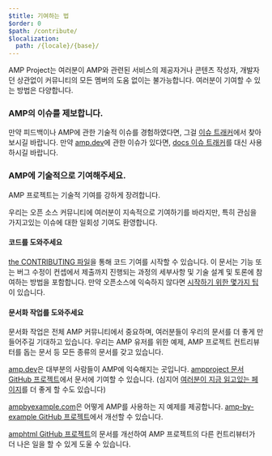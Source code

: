 ```yaml
---
$title: 기여하는 법
$order: 0
$path: /contribute/
$localization:
  path: /{locale}/{base}/
---
```


AMP Project는 여러분이 AMP와 관련된 서비스의 제공자거나 콘텐츠 작성자, 개발자던 상관없이 커뮤니티의 모든 멤버의 도움 없이는 불가능합니다. 여러분이 기여할 수 있는 방법은 다양합니다.

### AMP의 이슈를 제보합니다.
만약 피드백이나 AMP에 관한 기술적 이슈를 경험하였다면, 그걸 [이슈 트래커](https://github.com/ampproject/amphtml/issues)에서 찾아보시길 바랍니다.
만약 [amp.dev](https://amp.dev)에 관한 이슈가 있다면,
[docs 이슈 트래커](https://github.com/ampproject/docs/issues)를 대신 사용하시길 바랍니다.

### AMP에 기술적으로 기여해주세요.

AMP 프로젝트는 기술적 기여를 강하게 장려합니다.

우리는 오픈 소스 커뮤니티에 여러분이 지속적으로 기여하기를 바라지만,
특히 관심을 가지고있는 이슈에 대한 일회성 기여도 환영합니다.

#### 코드를 도와주세요
[the CONTRIBUTING 파일](https://github.com/ampproject/amphtml/blob/master/CONTRIBUTING.md)을 통해 코드 기여를 시작할 수 있습니다. 이 문서는 기능 또는 버그 수정이 컨셉에서 제출까지 진행되는 과정의 세부사항 및 기술 설계 및 토론에 참여하는 방법을 포함합니다. 만약 오픈소스에 익숙하지 않다면 [시작하기 위한 몇가지 팁](https://github.com/ampproject/amphtml/blob/master/CONTRIBUTING.md#contributing-code)이 있습니다.

#### 문서화 작업를 도와주세요

문서화 작업은 전체 AMP 커뮤니티에서 중요하며, 여러분들이 우리의 문서를 더 좋게 만들어주길 기대하고 있습니다.
우리는 AMP 유저를 위한 예제, AMP 프로젝트 컨트리뷰터를 돕는 문서 등 모든 종류의 문서를 갖고 있습니다.

[amp.dev](https://amp.dev)은 대부분의 사람들이 AMP에 익숙해지는 곳입니다.
[ampproject 문서 GitHub 프로젝트](https://github.com/ampproject/docs)에서 문서에 기여할 수 있습니다. (심지어 [여러분이 지금 읽고있는 페이지](https://github.com/ampproject/docs/blob/master/content/docs/contribute/contribute.md)를 더 좋게 할 수도 있습니다)

[ampbyexample.com](https://ampbyexample.com)은 어떻게 AMP를 사용하는 지 예제를 제공합니다.
[amp-by-example GitHub 프로젝트](https://github.com/ampproject/amp-by-example/)에서 개선할 수 있습니다.

[amphtml GitHub 프로젝트](https://github.com/ampproject/amphtml)의 
문서를 개선하여 AMP 프로젝트의 다른 컨트리뷰터가 더 나은 일을 할 수 있게 도울 수 있습니다.